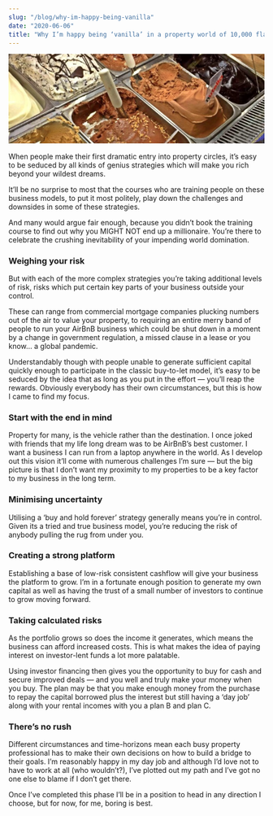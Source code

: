 ```yaml
---
slug: "/blog/why-im-happy-being-vanilla"
date: "2020-06-06"
title: "Why I’m happy being ‘vanilla’ in a property world of 10,000 flavours"
---
```


![Photo of a counter at an ice cream store](../images/vanilla.png)

When people make their first dramatic entry into property circles, it’s easy to be seduced by all kinds of genius strategies which will make you rich beyond your wildest dreams.

It’ll be no surprise to most that the courses who are training people on these business models, to put it most politely, play down the challenges and downsides in some of these strategies.

And many would argue fair enough, because you didn’t book the training course to find out why you MIGHT NOT end up a millionaire. You’re there to celebrate the crushing inevitability of your impending world domination.

### Weighing your risk

But with each of the more complex strategies you’re taking additional levels of risk, risks which put certain key parts of your business outside your control.

These can range from commercial mortgage companies plucking numbers out of the air to value your property, to requiring an entire merry band of people to run your AirBnB business which could be shut down in a moment by a change in government regulation, a missed clause in a lease or you know… a global pandemic.

Understandably though with people unable to generate sufficient capital quickly enough to participate in the classic buy-to-let model, it’s easy to be seduced by the idea that as long as you put in the effort — you’ll reap the rewards.
Obviously everybody has their own circumstances, but this is how I came to find my focus.

### Start with the end in mind

Property for many, is the vehicle rather than the destination. I once joked with friends that my life long dream was to be AirBnB’s best customer. I want a business I can run from a laptop anywhere in the world. As I develop out this vision it’ll come with numerous challenges I’m sure — but the big picture is that I don’t want my proximity to my properties to be a key factor to my business in the long term.

### Minimising uncertainty

Utilising a ‘buy and hold forever’ strategy generally means you’re in control. Given its a tried and true business model, you’re reducing the risk of anybody pulling the rug from under you.

### Creating a strong platform

Establishing a base of low-risk consistent cashflow will give your business the platform to grow. I’m in a fortunate enough position to generate my own capital as well as having the trust of a small number of investors to continue to grow moving forward.

### Taking calculated risks

As the portfolio grows so does the income it generates, which means the business can afford increased costs. This is what makes the idea of paying interest on investor-lent funds a lot more palatable.

Using investor financing then gives you the opportunity to buy for cash and secure improved deals — and you well and truly make your money when you buy.
The plan may be that you make enough money from the purchase to repay the capital borrowed plus the interest but still having a ‘day job’ along with your rental incomes with you a plan B and plan C.

### There’s no rush

Different circumstances and time-horizons mean each busy property professional has to make their own decisions on how to build a bridge to their goals.
I’m reasonably happy in my day job and although I’d love not to have to work at all (who wouldn’t?), I’ve plotted out my path and I’ve got no one else to blame if I don’t get there.

Once I’ve completed this phase I’ll be in a position to head in any direction I choose, but for now, for me, boring is best.
